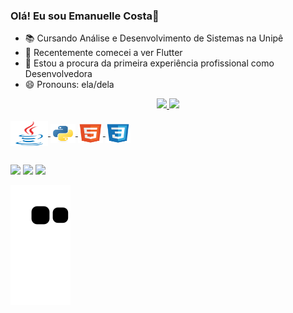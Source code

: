 ### Olá! Eu sou Emanuelle Costa👋

- 📚 Cursando Análise e Desenvolvimento de Sistemas na Unipê
- 🌱 Recentemente comecei a ver Flutter
- 🧐 Estou a procura da primeira experiência profissional como Desenvolvedora
- 😄 Pronouns: ela/dela

<div align="center">
  <a href="https://github.com/Emanuelle-Costa">
  <img height="180em" src="https://github-readme-stats.vercel.app/api?username=Emanuelle-Costa&show_icons=true&theme=radical&include_all_commits=true&count_private=true"/>
  <img height="180em" src="https://github-readme-stats.vercel.app/api/top-langs/?username=Emanuelle-Costa&layout=compact&langs_count=7&theme=radical"/>
</div>
  
<div style="display: inline_block"><br>
  <img align="center" alt="Manu-Java" height="40" width="60" src="https://raw.githubusercontent.com/devicons/devicon/master/icons/java/java-original.svg">
  <img align="center" alt="Manu-Python" height="30" width="40" src="https://raw.githubusercontent.com/devicons/devicon/master/icons/python/python-original.svg">
  <img align="center" alt="Manu-HTML" height="30" width="40" src="https://raw.githubusercontent.com/devicons/devicon/master/icons/html5/html5-original.svg">
  <img align="center" alt="Manu-CSS" height="30" width="40" src="https://raw.githubusercontent.com/devicons/devicon/master/icons/css3/css3-original.svg">
  
</div>

##
  
<div> 
  <a href="https://instagram.com/emanuellemaria__" target="_blank"><img src="https://img.shields.io/badge/-Instagram-%23E4405F?style=for-the-badge&logo=instagram&logoColor=white" target="_blank"></a>
  <a href = "mailto:emanuellecosta99@gmail.com"><img src="https://img.shields.io/badge/-Gmail-%23333?style=for-the-badge&logo=gmail&logoColor=white" target="_blank"></a>
  <a href="https://www.linkedin.com/in/emanuelle-costa-63a1961bb/" target="_blank"><img src="https://img.shields.io/badge/-LinkedIn-%230077B5?style=for-the-badge&logo=linkedin&logoColor=white" target="_blank"></a> 
 
  ![Snake animation](https://github.com/rafaballerini/rafaballerini/blob/output/github-contribution-grid-snake.svg)
 
</div>
